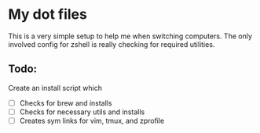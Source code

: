 # My dot files

This is a very simple setup to help me when switching computers.  The only involved config for zshell is really checking for required utilities.

## Todo:
Create an install script which
- [  ] Checks for brew and installs 
- [  ] Checks for necessary utils and installs 
- [  ] Creates sym links for vim, tmux, and zprofile
